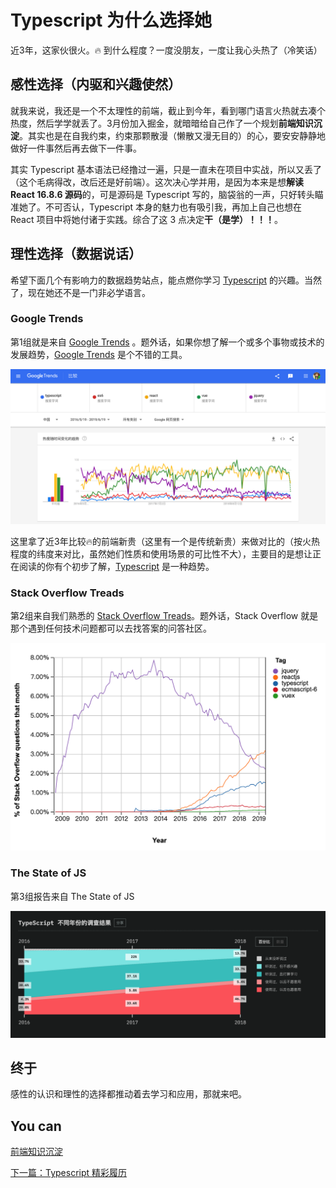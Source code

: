 # Typescript 为什么选择她

近3年，这家伙很火。🔥 到什么程度？一度没朋友，一度让我心头热了（冷笑话）


## 感性选择（内驱和兴趣使然）

就我来说，我还是一个不太理性的前端，截止到今年，看到哪门语言火热就去凑个热度，然后学学就丢了。3月份加入掘金，就暗暗给自己作了一个规划**前端知识沉淀**。其实也是在自我约束，约束那颗散漫（懒散又漫无目的）的心，要安安静静地做好一件事然后再去做下一件事。

其实 Typescript 基本语法已经撸过一遍，只是一直未在项目中实战，所以又丢了（这个毛病得改，改后还是好前端）。这次决心学并用，是因为本来是想**解读 React 16.8.6 源码**的，可是源码是 Typescript 写的，脑袋翁的一声，只好转头瞄准她了。不可否认，Typescript 本身的魅力也有吸引我，再加上自己也想在 React 项目中将她付诸于实践。综合了这 3 点决定**干（是学）！！！**。


## 理性选择（数据说话）

希望下面几个有影响力的数据趋势站点，能点燃你学习 [Typescript][] 的兴趣。当然了，现在她还不是一门非必学语言。

### Google Trends

第1组就是来自 [Google Trends][] 。题外话，如果你想了解一个或多个事物或技术的发展趋势，[Google Trends][] 是个不错的工具。

![](./assets/google-trends.png)

这里拿了近3年比较🔥的前端新贵（这里有一个是传统新贵）来做对比的（按火热程度的纬度来对比，虽然她们性质和使用场景的可比性不大），主要目的是想让正在阅读的你有个初步了解，[Typescript][] 是一种趋势。


### Stack Overflow Treads

第2组来自我们熟悉的 [Stack Overflow Treads][]。题外话，Stack Overflow 就是那个遇到任何技术问题都可以去找答案的问答社区。

![](./assets/stackoverflow.png)


### The State of JS
第3组报告来自 The State of JS 

![](./assets/stateofjs.png)



## 终于

感性的认识和理性的选择都推动着去学习和应用，那就来吧。


## You can

[前端知识沉淀](https://juejin.im/post/5d0878aaf265da1b83338f74?utm_source=gold_browser_extension)

[下一篇：Typescript 精彩履历](./introduction.md)


[Google Trends]: https://trends.google.com/trends/explore?date=2016-05-19%202019-06-19&geo=CN&q=typescript,es6,react,vue,jquery
[Stack Overflow Treads]: https://insights.stackoverflow.com/trends?tags=typescript%2Creactjs%2Cvuex%2Cecmascript-6%2Cjquery
[Typescript]: http://www.typescriptlang.org/


